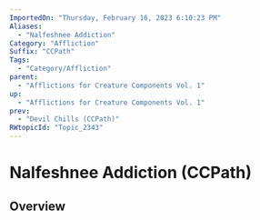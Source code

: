 ```yaml
---
ImportedOn: "Thursday, February 16, 2023 6:10:23 PM"
Aliases:
  - "Nalfeshnee Addiction"
Category: "Affliction"
Suffix: "CCPath"
Tags:
  - "Category/Affliction"
parent:
  - "Afflictions for Creature Components Vol. 1"
up:
  - "Afflictions for Creature Components Vol. 1"
prev:
  - "Devil Chills (CCPath)"
RWtopicId: "Topic_2343"
---
```

# Nalfeshnee Addiction (CCPath)
## Overview
